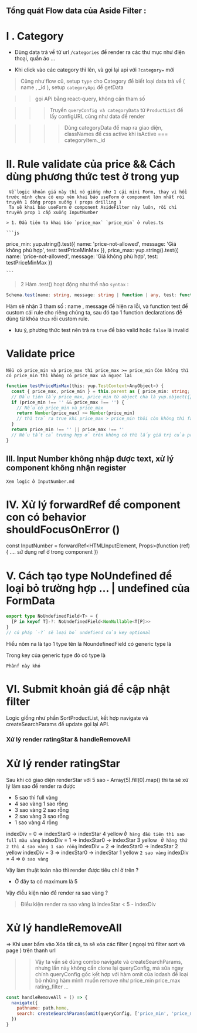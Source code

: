 ## Tổng quát Flow data của Aside Filter :

# I . Category

- Dùng data trả về từ url `/categories` để render ra các thư mục như điện thoại, quần áo ...

- Khi click vào các category thì <active> lên, và gọi lại api với `?category=` mới

> Cũng như flow cũ, setup `type` cho Category để biết loại data trả về ( name , \_id ), setup `categoryApi` để getData

> > gọi APi bằng react-query, không cần tham số

> > > Truyền `queryConfig và categoryData` từ `ProductList` để lấy configURL cũng như data để render

> > > > Dùng categoryData để map ra giao diện, classNames để css active khi isActive === categoryItem.\_id

# II. Rule validate của price && Cách dùng phương thức test ở trong yup

     Về logic khoản giá này thì nó giống như 1 cái mini Form, thay vì hồi trước mình chưa có exp nên khai báo useForm ở component lớn nhất rồi truyền 1 đống props xuống ( props drilling )
     Ta sẽ khai báo useForm ở component AsideFilter này luôn, rồi chỉ truyền prop 1 cấp xuống InputNumber

    > 1. Đầu tiên ta khai báo `price_max` `price_min` ở rules.ts

    ```js

price_min: yup.string().test({
name: 'price-not-allowed',
message: 'Giá không phù hợp',
test: testPriceMinMax
}),
price_max: yup.string().test({
name: 'price-not-allowed',
message: 'Giá không phù hợp',
test: testPriceMinMax
})

    ```

> 2 Hàm .test() hoạt động như thế nào
> `syntax` :

```ts
Schema.test(name: string, message: string | function | any, test: function): Schema
```

Hàm sẽ nhận 3 tham số : name , message để hiện ra lỗi, và function test để custom cái rule cho riêng chúng ta, sau đó tạo 1 function declarations để dùng từ khóa `this` rồi custom rule.

- lưu ý, phương thức test nên trả ra `true` để báo valid hoặc `false` là invalid

# Validate price

`Nếu có price_min và price_max thì price_max >= price_min`
`Còn không thì có price_min thì không có price_max và ngược lại`

```ts
function testPriceMinMax(this: yup.TestContext<AnyObject>) {
  const { price_max, price_min } = this.parent as { price_min: string; price_max: string }
  // Đầu tiên lấy price_max, price_min từ object cha là yup.object({})
  if (price_min !== '' && price_max !== '') {
    // Nếu có price_min và price_max
    return Number(price_max) >= Number(price_min)
    // thì trả ra true khi price_max > price_min thôi còn không thì false
  }
  return price_min !== '' || price_max !== ''
  // Nếu tất cả trường hợp ở trên không có thì lấy giá trị của price_min hoặc price_max, còn lại không hợp lệ
}
```

## III. Input Number không nhập được text, xử lý component không nhận register

`Xem logic ở InputNumber.md`

# IV. Xử lý forwardRef để component con có behavior shouldFocusOnError ()

const InputNumber = forwardRef<HTMLInputElement, Props>(function (ref) {
....
sử dụng ref ở trong component
})

# V. Cách tạo type NoUndefined để loại bỏ trường hợp ... | undefined của FormData

```ts
export type NoUndefinedField<T> = {
  [P in keyof T]-?: NoUndefinedField<NonNullable<T[P]>>
}
// cú pháp `-?` sẽ loại bỏ undefiend của key optional
```

Hiểu nôm na là tạo 1 type tên là NoundefinedField có generic type là <T>

Trong key của generic type đó có type là <NonNullable>

`Phânf này khó `

# VI. Submit khoản giá để cập nhật filter

Logic giống như phần SortProductList, kết hợp navigate và createSearchParams để update gọi lại API.

### Xử lý render ratingStar & handleRemoveAll

# Xử lý render ratingStar

Sau khi có giao diện renderStar với 5 sao - Array(5).fill(0).map() thì ta sẽ xử lý làm sao để render ra được

- 5 sao thì full vàng
- 4 sao vàng 1 sao rỗng
- 3 sao vàng 2 sao rỗng
- 2 sao vàng 3 sao rỗng
- 1 sao vàng 4 rỗng

indexDiv = 0 => indexStar0 -> indexStar 4 yellow `Ở hàng đầu tiên thì sao full màu vàng`
indexDiv = 1 => indexStar0 -> indexStar 3 yellow ` Ở hàng thứ 2 thì 4 sao vàng 1 sao rỗng`
indexDiv = 2 => indexStar0 -> indexStar 2 yellow
indexDiv = 3 => indexStar0 -> indexStar 1 yellow `2 sao vàng`
indexDiv = 4 => `0 sao vàng`

Vậy làm thuật toán nào thì render được tiêu chí ở trên ?

- Ở đây ta có maximum là 5

Vậy điều kiện nào để render ra sao vàng ?

> Điều kiện render ra sao vàng là indexStar < 5 - indexDiv

# Xử lý handleRemoveAll

=> Khi user bấm vào Xóa tất cả, ta sẽ xóa các filter ( ngoại trừ filter sort và page ) trên thanh url

> > Vậy ta vấn sẽ dùng combo navigate và createSearchParams, nhưng lần này không cần clone lại queryConfig, mà sửa ngay chính queryConfig gốc kết hợp với hàm omit của lodash để loại bỏ những hàm mình muốn remove như price_min price_max rating_filter ...

```js
const handleRemoveAll = () => {
  navigate({
    pathname: path.home,
    search: createSearchParams(omit(queryConfig, ['price_min', 'price_max', 'rating_filter', 'category'])).toString()
  })
}
```
